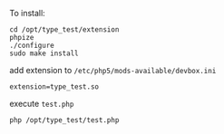 To install:

    cd /opt/type_test/extension
    phpize
    ./configure
    sudo make install
    
add extension to `/etc/php5/mods-available/devbox.ini`

    extension=type_test.so
    
execute `test.php`

    php /opt/type_test/test.php
    
